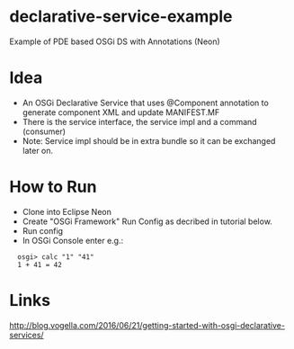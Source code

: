 # declarative-service-example
Example of PDE based OSGi DS with Annotations (Neon)

# Idea
* An OSGi Declarative Service that uses @Component annotation to generate component XML and update MANIFEST.MF
* There is the service interface, the service impl and a command (consumer)
* Note: Service impl should be in extra bundle so it can be exchanged later on.

# How to Run
* Clone into Eclipse Neon
* Create "OSGi Framework" Run Config as decribed in tutorial below.
* Run config
* In OSGi Console enter e.g.:

```
  osgi> calc "1" "41"
  1 + 41 = 42
```

# Links
http://blog.vogella.com/2016/06/21/getting-started-with-osgi-declarative-services/

